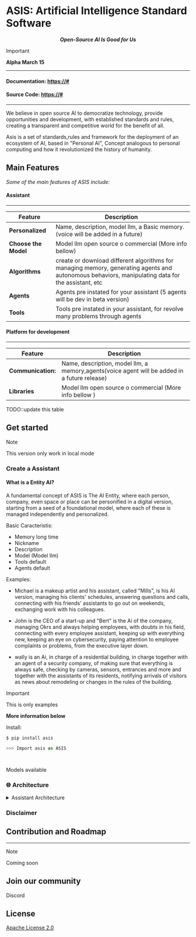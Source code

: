 # <span>ASIS: Artificial Intelligence Standard Software </span>

<p align="center">
    <strong><em>Open-Source AI Is Good for Us</em></strong>
</p>

> [!IMPORTANT]
> **Alpha March 15**

---

#### **Documentation**: <a href="https://asis/#" target="_blank">https://#</a>

#### **Source Code**: <a href="https://#" target="_blank">https://#</a>

---

We believe in open source AI to democratize technology, provide opportunities and development,
with established standards and rules, creating a transparent and competitive world for the benefit of all.

Asis is a set of standards,rules and framework for the deployment of an ecosystem of AI, based in "Personal AI", Concept analogous to personal computing and how it revolutionized the history of humanity.

## Main Features

<p>
    <em>Some of the main features of ASIS include:</em>
</p>

#### Assistant

---

| Feature              | Description                                                                                                                                       |
| -------------------- | ------------------------------------------------------------------------------------------------------------------------------------------------- |
| **Personalized**     | Name, description, model llm, a Basic memory. (voice will be added in a future)                                                                   |
| **Choose the Model** | Model llm open source o commercial (More info bellow)                                                                                             |
| **Algorithms**       | create or download different algorithms for managing memory, generating agents and autonomous behaviors, manipulating data for the assistant, etc |
| **Agents**           | Agents pre instated for your assistant (5 agents will be dev in beta version)                                                                     |
| **Tools**            | Tools pre instated in your assistant, for revolve many problems through agents                                                                    |

#### Platform for development

---

| Feature            | Description                                                                                  |
| ------------------ | -------------------------------------------------------------------------------------------- |
| **Communication:** | Name, description, model llm, a memory,agents(voice agent will be added in a future release) |
| **Libraries**      | Model llm open source o commercial (More info bellow )                                       |

TODO::update this table

## Get started

> [!Note]
> This version only work in local mode

### **Create a Assistant**

#### What is a Entity AI?

A fundamental concept of ASIS is The AI ​​​​Entity, where each person, company, even space or place can be personified in a digital version, starting from a seed of a foundational model, where each of these is managed independently and personalized.

Basic Caracteristis:

- Memory long time
- Nickname
- Description
- Model (Model llm)
- Tools default
- Agents default

Examples:

- Michael is a makeup artist and his assistant, called "Mills", is his AI version, managing his clients' schedules, answering questions and calls, connecting with his friends' assistants to go out on weekends, exchanging work with his colleagues.

- John is the CEO of a start-up and "Bert" is the Ai of the company, managing Okrs and always helping employees, with doubts in his field, connecting with every employee assistant, keeping up with everything new, keeping an eye on cybersecurity, paying attention to employee complaints or problems, from the executive layer down.

- wally is an Ai, in charge of a residential building, in charge together with an agent of a security company, of making sure that everything is always safe, checking by cameras, sensors, entrances and more and together with the assistants of its residents, notifying arrivals of visitors as news about remodeling or changes in the rules of the building.

> [!IMPORTANT]
> This is only examples

**More information below**

Install:

```shell
$ pip install asis
```

```python
>>> Import asis as ASIS




```

Models available

### 🌐 Architecture

</a>
<details>
<summary>Assistant Architecture</summary>

![Assistant Architecture](/source/Frame1.png)

#### 🔨 System tools

These are tools by default:

- **Open stream:** Agent specialized for navigating the web, opening and working autonomously in programs.

- **Voice:** Personalize your assistant's voice, convert voices, and more.

- **Multimedia generator:** Agent specific for generating images and video, and modifying them.

- **Asis Chat:** Agent specific for chatting between assistants, exchanging information about patterns, schedules, and more, through a friend request.

> More tools will be added in the future

#### 💡 Memory

The memory of assistants will be managed by different algorithms for long-term and short-term storage of basic information.

> Images, videos, and more complicated algorithms will be added in the future.

#### :brain: Super Agent

The super agent is the main agent. It receives all the information from its environment, handles decisions, and communicates with the main model to solve complex problems in an autonomous and self-improving way.

#### 📖 Agents

An intelligent agent is an entity capable of perceiving its environment, processing such perceptions, and responding or acting in said environment in a rational manner to achieve objectives.

> We are interested in applying code from <a href=https://github.com/Significant-Gravitas/AutoGPT target="_blank">AutoGPT</a>, which is an open-source project for creating agents.

</details>

### Disclaimer

## Contribution and Roadmap

---

> [!Note]
> Coming soon

## Join our community

Discord

## License

[Apache License 2.0](LICENSE)
